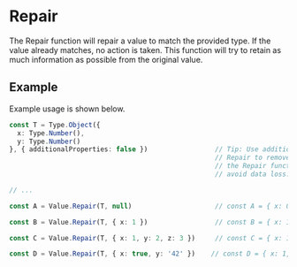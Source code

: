 # Repair

The Repair function will repair a value to match the provided type. If the value already matches, no action is taken. This function will try to retain as much information as possible from the original value. 

## Example

Example usage is shown below.

```typescript
const T = Type.Object({ 
  x: Type.Number(), 
  y: Type.Number() 
}, { additionalProperties: false })                 // Tip: Use additionalProperties: false if you want
                                                    // Repair to remove excess properties. By default,
                                                    // the Repair function retain excess properties to 
                                                    // avoid data loss.

// ...

const A = Value.Repair(T, null)                     // const A = { x: 0, y: 0 }

const B = Value.Repair(T, { x: 1 })                 // const B = { x: 1, y: 0 }

const C = Value.Repair(T, { x: 1, y: 2, z: 3 })     // const C = { x: 1, y: 2 }

const D = Value.Repair(T, { x: true, y: '42' })    // const D = { x: 1, y: 42 }

```